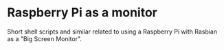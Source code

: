 # Raspberry Pi as a monitor
Short shell scripts and similar related to using a Raspberry Pi with Rasbian as a "Big Screen Monitor".
